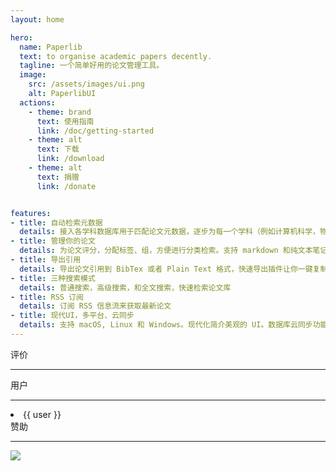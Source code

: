 ```yaml
---
layout: home

hero:
  name: Paperlib
  text: to organise academic papers decently. 
  tagline: 一个简单好用的论文管理工具。
  image:
    src: /assets/images/ui.png
    alt: PaperlibUI
  actions:
    - theme: brand
      text: 使用指南
      link: /doc/getting-started
    - theme: alt
      text: 下载
      link: /download
    - theme: alt
      text: 捐赠
      link: /donate


features:
- title: 自动检索元数据
  details: 接入各学科数据库用于匹配论文元数据，逐步为每一个学科（例如计算机科学，物理学等）定制化数据库组合提高检索精度。尤其是精准的会议论文元数据检索能力
- title: 管理你的论文
  details: 为论文评分，分配标签、组，方便进行分类检索。支持 markdown 和纯文本笔记
- title: 导出引用
  details: 导出论文引用到 BibTex 或者 Plain Text 格式，快速导出插件让你一键复制 BibTex。同时支持 Word 插件
- title: 三种搜索模式
  details: 普通搜索，高级搜索，和全文搜索，快速检索论文库
- title: RSS 订阅
  details: 订阅 RSS 信息流来获取最新论文
- title: 现代UI，多平台、云同步
  details: 支持 macOS, Linux 和 Windows。现代化简介美观的 UI。数据库云同步功能，跨平台随处访问您的论文库
---
```


<script setup>
import { VPTeamMembers } from 'vitepress/theme'

const members = [
  {
    avatar: 'https://avatars.githubusercontent.com/u/9260067?v=4',
    name: '@seon**inp',
    org: 'actionpower.kr',
    desc: 'Thank you for this great piece of software! Makes my life much easier. I have fond memories of iTunes and PaperLib is giving me similar vibes.',
  },
  {
    avatar: 'https://avatars.githubusercontent.com/u/6159411?v=4',
    name: '@Pe**Foo',
    org: 'Opera Inc.',
    desc: 'Thanks for your great work! I have been using this app the manage all my papers now and it is working really well!',
  },
  {
    avatar: 'https://avatars.githubusercontent.com/u/15147123?v=4',
    name: '@jis**qing',
    org: 'California Institute of Technology',
    desc: 'PaperLib is absolutely a great tool for paper management in many academic areas.',
  },

]

const users = [
  'AS201773 University of Warwick',
  'AS201773 Zhejiang University',
  'AS201773 Xiamen University',
  'AS201773 Ocean University of China',
  'AS46 Rutgers, The State University',
  'AS15496 Aalto University',
  'AS13371 Duke University',
  'AS3794 Texas A&M University',
  'AS23162 University of Kentucky',
  'AS15318 McGill University',
  'AS16643 Virginia Commonwealth University',
  'AS3999 The Pennsylvania State University',
  'AS24436 University of Queensland',
  'AS9419 Nanyang Technological University',
  'AS7582 University of Macau',
  'AS47 University of Southern California',
  'AS26934 University of Missouri-Columbia',
  'AS20162 University of Texas at Dallas',
  'AS1851 The University of Adelaide',
  'AS23859 University of New South Wales',
  'AS46543 University of Maryland at Baltimore',
  'AS56132 Monash University,',
  'AS42289 ITMO University',
  'AS2501 The University of Tokyo',
  'AS4158 City University of Hong Kong',
  'AS3363 Hong Kong University of Science and Technology',
  'AS17 Purdue University',
  'AS24371 Jilin University',
  'AS1706 University of Arizona',
  'AS2504 Kyoto University',
  'AS53403 Mount Royal University'
].map((user) => {
  return user.split(' ').slice(1).join(' ');
}).sort()

</script>

<div class="flex flex-col mt-20 px-6">
  <div class="m-auto text-2xl font-bold"> 
    评价
  </div>
  <hr class='max-w-[250px] w-[250px] mx-auto mt-4 mb-8' />
  <VPTeamMembers size="small" :members="members" />
</div>

<div class="flex flex-col mt-20">
  <div class="m-auto text-2xl font-bold"> 用户 </div>
  <hr class='max-w-[250px] w-[250px] mx-auto mt-4 mb-8' />
  <div class="m-auto grid lg:grid-cols-2 grid-cols-1 gap-2">
    <li v-for="(user, index) in users" :key="index">
      {{ user }}
    </li>
  </div>
</div>

<div class="flex flex-col mt-20">
  <div class="m-auto text-2xl font-bold"> 赞助 </div>
  <hr class='max-w-[250px] w-[250px] mx-auto mt-4 mb-8' />
  <img class="m-auto h-20 bg-white" src="/assets/images/sponsors/MacStadium.png" style="box-shadow: none" />
</div>

